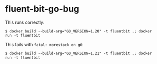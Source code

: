 # fluent-bit-go-bug

This runs correctly:
```console
$ docker build --build-arg="GO_VERSION=1.20" -t fluentbit .; docker run -t fluentbit
```

This fails with `fatal: morestack on g0`:
```console
$ docker build --build-arg="GO_VERSION=1.21" -t fluentbit .; docker run -t fluentbit
```
